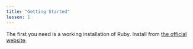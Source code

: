 ```yaml
---
title: "Getting Started"
lesson: 1
---
```


The first you need is a working installation of Ruby. Install from [the official website](https://www.ruby-lang.org/en/documentation/installation/).
